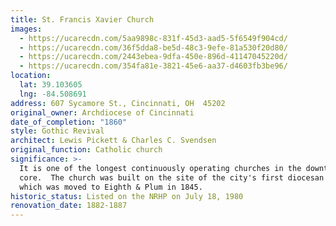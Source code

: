 ```yaml
---
title: St. Francis Xavier Church
images:
  - https://ucarecdn.com/5aa9898c-831f-45d3-aad5-5f6549f904cd/
  - https://ucarecdn.com/36f5dda8-be5d-48c3-9efe-81a530f20d80/
  - https://ucarecdn.com/2443ebea-9dfa-450e-896d-41147045220d/
  - https://ucarecdn.com/354fa81e-3821-45e6-aa37-d4603fb3be96/
location:
  lat: 39.103605
  lng: -84.508691
address: 607 Sycamore St., Cincinnati, OH  45202
original_owner: Archdiocese of Cincinnati
date_of_completion: "1860"
style: Gothic Revival
architect: Lewis Pickett & Charles C. Svendsen
original_function: Catholic church
significance: >-
  It is one of the longest continuously operating churches in the downtown
  core.  The church was built on the site of the city's first diocesan cathedral
  which was moved to Eighth & Plum in 1845.
historic_status: Listed on the NRHP on July 18, 1980
renovation_date: 1882-1887
---
```

